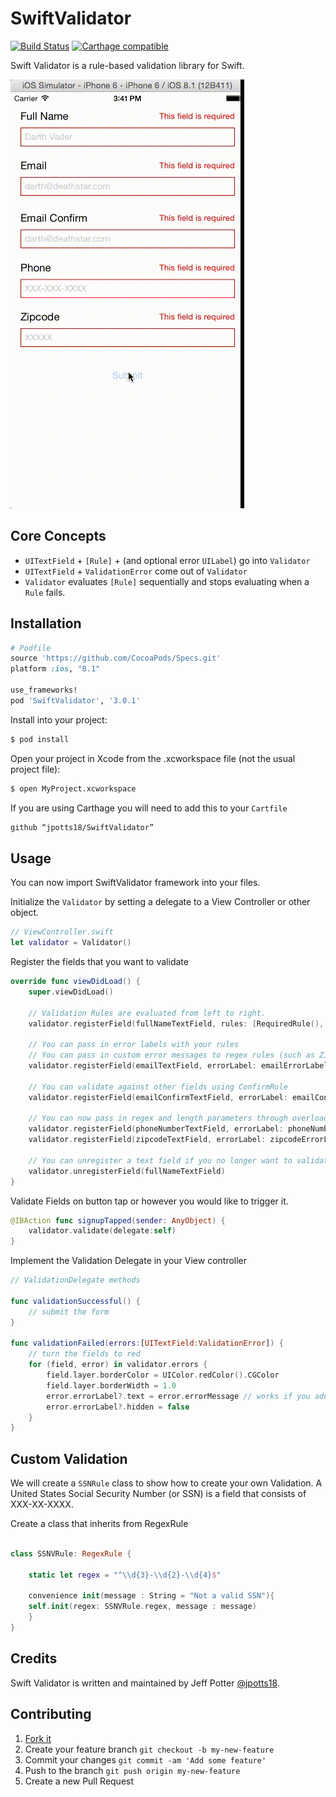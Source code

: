 SwiftValidator
===============

[![Build Status](https://travis-ci.org/jpotts18/SwiftValidator.svg?branch=travis-ci)](https://travis-ci.org/jpotts18/SwiftValidator) [![Carthage compatible](https://img.shields.io/badge/Carthage-compatible-4BC51D.svg?style=flat)](https://github.com/Carthage/Carthage)

Swift Validator is a rule-based validation library for Swift.

![Swift Validator](/swift-validator-v2.gif)

## Core Concepts

* ``UITextField`` + ``[Rule]`` + (and optional error ``UILabel``) go into  ``Validator``
* ``UITextField`` + ``ValidationError`` come out of ``Validator``
* ``Validator`` evaluates ``[Rule]`` sequentially and stops evaluating when a ``Rule`` fails. 

## Installation

```ruby
# Podfile
source 'https://github.com/CocoaPods/Specs.git'
platform :ios, "8.1"

use_frameworks!
pod 'SwiftValidator', '3.0.1' 
```

Install into your project:

```bash
$ pod install
```

Open your project in Xcode from the .xcworkspace file (not the usual project file):

```bash
$ open MyProject.xcworkspace
```

If you are using Carthage you will need to add this to your `Cartfile`

```bash
github “jpotts18/SwiftValidator”
```

## Usage 

You can now import SwiftValidator framework into your files.

Initialize the ``Validator`` by setting a delegate to a View Controller or other object.

```swift
// ViewController.swift
let validator = Validator()
```

Register the fields that you want to validate

```swift
override func viewDidLoad() {
	super.viewDidLoad()

	// Validation Rules are evaluated from left to right.
	validator.registerField(fullNameTextField, rules: [RequiredRule(), FullNameRule()])
	
	// You can pass in error labels with your rules
	// You can pass in custom error messages to regex rules (such as ZipCodeRule and EmailRule)
	validator.registerField(emailTextField, errorLabel: emailErrorLabel, rules: [RequiredRule(), EmailRule(message: "Invalid email")])
	
	// You can validate against other fields using ConfirmRule
	validator.registerField(emailConfirmTextField, errorLabel: emailConfirmErrorLabel, rules: [ConfirmationRule(confirmField: emailTextField)])
	
	// You can now pass in regex and length parameters through overloaded contructors
	validator.registerField(phoneNumberTextField, errorLabel: phoneNumberErrorLabel, rules: [RequiredRule(), MinLengthRule(length: 9)])
	validator.registerField(zipcodeTextField, errorLabel: zipcodeErrorLabel, rules: [RequiredRule(), ZipCodeRule(regex = "\\d{5}")])

	// You can unregister a text field if you no longer want to validate it
	validator.unregisterField(fullNameTextField)
}
```


Validate Fields on button tap or however you would like to trigger it. 

```swift
@IBAction func signupTapped(sender: AnyObject) {
	validator.validate(delegate:self)
}
```

Implement the Validation Delegate in your View controller

```swift
// ValidationDelegate methods

func validationSuccessful() {
	// submit the form
}

func validationFailed(errors:[UITextField:ValidationError]) {
	// turn the fields to red
	for (field, error) in validator.errors {
		field.layer.borderColor = UIColor.redColor().CGColor
		field.layer.borderWidth = 1.0
		error.errorLabel?.text = error.errorMessage // works if you added labels
		error.errorLabel?.hidden = false
	}
}

```

## Custom Validation 

We will create a ```SSNRule``` class to show how to create your own Validation. A United States Social Security Number (or SSN) is a field that consists of XXX-XX-XXXX. 

Create a class that inherits from RegexRule

```swift

class SSNVRule: RegexRule {

    static let regex = "^\\d{3}-\\d{2}-\\d{4}$"
	
    convenience init(message : String = "Not a valid SSN"){
	self.init(regex: SSNVRule.regex, message : message)
    }
}
```

Credits
-------

Swift Validator is written and maintained by Jeff Potter [@jpotts18](http://twitter.com/jpotts18).

## Contributing

1. [Fork it](https://github.com/jpotts18/SwiftValidator/fork)
2. Create your feature branch `git checkout -b my-new-feature`
3. Commit your changes `git commit -am 'Add some feature'`
4. Push to the branch `git push origin my-new-feature`
5. Create a new Pull Request
